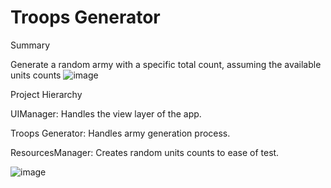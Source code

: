 # Troops Generator
Summary

Generate a random army with a specific total count, assuming the available units counts
![image](https://user-images.githubusercontent.com/99643678/220886210-91803039-126f-4933-9d4c-5b4020371f96.png)

Project Hierarchy 

UIManager: Handles the view layer of the app.

Troops Generator: Handles army generation process.

ResourcesManager: Creates random units counts to ease of test.

![image](https://user-images.githubusercontent.com/99643678/220886371-a6e71520-a63e-4ce4-bcc8-8ce1f660ec5e.png)
